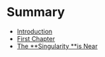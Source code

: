 # Summary

* [Introduction](README.md)
* [First Chapter](chapter1.md)
* [The **Singularity **is Near](the-singularity-is-near.md)



